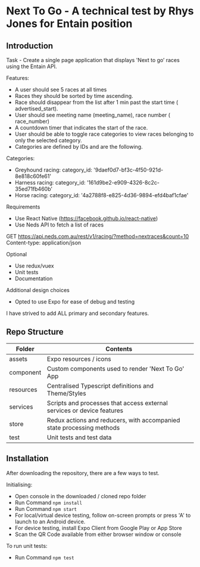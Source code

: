 # Next To Go - A technical test by Rhys Jones for Entain position

## Introduction

Task -
Create a single page application that displays 'Next to go’ races using the Entain API.

Features:
* A user should see 5 races at all times
* Races they should be sorted by time ascending.
* Race should disappear from the list after 1 min past the start time (​advertised_start).
* User should see meeting name (​meeting_name), race number (​race_number)
* A countdown timer that indicates the start of the race.
* User should be able to toggle race categories to view races belonging to only the selected
category.
* Categories are defined by IDs and are the following.

Categories:
* Greyhound racing: ​category_id: '9daef0d7-bf3c-4f50-921d-8e818c60fe61'
* Harness racing: ​category_id: '161d9be2-e909-4326-8c2c-35ed71fb460b'
* Horse racing: ​category_id: '4a2788f8-e825-4d36-9894-efd4baf1cfae'

Requirements
* Use React Native (​https://facebook.github.io/react-native​)
* Use Neds API to fetch a list of races

GET https://api.neds.com.au/rest/v1/racing/?method=nextraces&count=10
Content-type: application/json

Optional
* Use redux/vuex
* Unit tests
* Documentation

Additional  design choices
* Opted to use Expo for ease of debug and testing


I have strived to add ALL primary and secondary features.

## Repo Structure

Folder | Contents
--- | ---
assets | Expo resources / icons
component | Custom components used to render 'Next To Go' App
resources | Centralised Typescript definitions and Theme/Styles
services | Scripts and processes that access external services or device features
store | Redux actions and reducers, with accompanied state processing methods
test | Unit tests and test data

## Installation

After downloading the repository, there are a few ways to test.

Initialising:
* Open console in the downloaded / cloned repo folder
* Run Command ```npm install```
* Run Command ```npm start```
* For local/virtual device testing, follow on-screen prompts or press 'A' to launch to an Android device.
* For device testing, install Expo Client from Google Play or App Store
* Scan the QR Code available from either browser window or console

To run unit tests:
* Run Command ```npm test```

